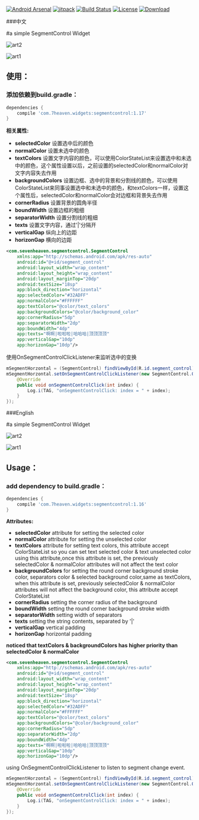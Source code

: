 [![Android Arsenal](https://img.shields.io/badge/Android%20Arsenal-SHSegmentControl-brightgreen.svg?style=flat)](http://android-arsenal.com/details/1/1770) [![jitpack](https://img.shields.io/github/tag/7heaven/SHSegmentControl.svg?label=JitPack%20Maven)](https://img.shields.io/github/release/7heaven/SHSegmentControl.svg?label=JitPack%20Maven) [![Build Status](http://img.shields.io/travis/7heaven/SHSegmentControl.svg)](https://travis-ci.org/7heaven/SHSegmentControl)
[![License](https://img.shields.io/badge/apache-2.0-orange.svg)](LICENSE)
[ ![Download](https://api.bintray.com/packages/7heaven/maven/SHSegmentControl/images/download.svg) ](https://bintray.com/7heaven/maven/SHSegmentControl/_latestVersion)

###中文

#a simple SegmentControl Widget

![art2](arts/arts2.gif)

![art1](arts/arts1.gif)

## 使用：

### 添加依赖到build.gradle：


```groovy
dependencies {
    compile 'com.7heaven.widgets:segmentcontrol:1.17'
}
```

**相关属性:**

* **selectedColor** 设置选中后的颜色
* **normalColor** 设置未选中的颜色
* **textColors** 设置文字内容的颜色，可以使用ColorStateList来设置选中和未选中的颜色，这个属性设置以后，之前设置的selectedColor和normalColor对文字内容失去作用
* **backgroundColors** 设置边框、选中的背景和分割线的颜色，可以使用ColorStateList来同事设置选中和未选中的颜色，和textColors一样，设置这个属性后，selectedColor和normalColor会对边框和背景失去作用
* **cornerRadius** 设置背景的圆角半径
* **boundWidth** 设置边框的粗细
* **separatorWidth** 设置分割线的粗细
* **texts** 设置文字内容，通过'|'分隔开
* **verticalGap** 纵向上的边距
* **horizonGap** 横向的边距

``` xml
<com.sevenheaven.segmentcontrol.SegmentControl
    xmlns:app="http://schemas.android.com/apk/res-auto"
    android:id="@+id/segment_control"
    android:layout_width="wrap_content"
    android:layout_height="wrap_content"
    android:layout_marginTop="20dp"                       	
    android:textSize="18sp"
	app:block_direction="horizontal"
    app:selectedColor="#32ADFF"
	app:normalColor="#FFFFFF"
    app:textColors="@color/text_colors"
    app:backgroundColors="@color/background_color"
    app:cornerRadius="5dp"
    app:separatorWidth="2dp"
    app:boundWidth="4dp"
    app:texts="啊啊|啦啦啦|哈哈哈|顶顶顶顶"
    app:verticalGap="10dp"
    app:horizonGap="10dp"/>
```

使用OnSegmentControlClickListener来监听选中的变换

```java
mSegmentHorzontal = (SegmentControl) findViewById(R.id.segment_control);
mSegmentHorzontal.setOnSegmentControlClickListener(new SegmentControl.OnSegmentControlClickListener() {
    @Override
    public void onSegmentControlClick(int index) {
        Log.i(TAG, "onSegmentControlClick: index = " + index);
    }
});
```

###English

#a simple SegmentControl Widget

![art2](arts/arts2.gif)

![art1](arts/arts1.gif)

## Usage：

### add dependency to build.gradle：


```groovy
dependencies {
    compile 'com.7heaven.widgets:segmentcontrol:1.16'
}
```

**Attributes:**

* **selectedColor** attribute for setting the selected color
* **normalColor** attribute for setting the unselected color
* **textColors** attribute for setting text colors, this attribute accept ColorStateList so you can set text selected color & text unselected color using this attribute,once this attribute is set, the previously selectedColor & normalColor attributes will not affect the text color
* **backgroundColors** for setting the round corner background stroke color, separators color & selected background color,same as textColors, when this attribute is set, previously selectedColor & normalColor attributes will not affect the background color, this attribute accept ColorStateList
* **cornerRadius** setting the corner radius of the background
* **boundWidth** setting the round corner background stroke width
* **separatorWidth** setting width of separators
* **texts** setting the string contents, separated by '|'
* **verticalGap** vertical padding
* **horizonGap** horizontal padding

**noticed that textColors & backgroundColors has higher priority than selectedColor & normalColor**

``` xml
<com.sevenheaven.segmentcontrol.SegmentControl
    xmlns:app="http://schemas.android.com/apk/res-auto"
    android:id="@+id/segment_control"
    android:layout_width="wrap_content"
    android:layout_height="wrap_content"
    android:layout_marginTop="20dp"                       	
    android:textSize="18sp"
	app:block_direction="horizontal"
    app:selectedColor="#32ADFF"
	app:normalColor="#FFFFFF"
    app:textColors="@color/text_colors"
    app:backgroundColors="@color/background_color"
    app:cornerRadius="5dp"
    app:separatorWidth="2dp"
    app:boundWidth="4dp"
    app:texts="啊啊|啦啦啦|哈哈哈|顶顶顶顶"
    app:verticalGap="10dp"
    app:horizonGap="10dp"/>
```

using OnSegmentControlClickListener to listen to segment change event.

```java
mSegmentHorzontal = (SegmentControl) findViewById(R.id.segment_control);
mSegmentHorzontal.setOnSegmentControlClickListener(new SegmentControl.OnSegmentControlClickListener() {
    @Override
    public void onSegmentControlClick(int index) {
        Log.i(TAG, "onSegmentControlClick: index = " + index);
    }
});
```
